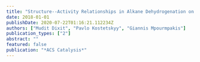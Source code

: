 ```yaml
---
title: "Structure--Activity Relationships in Alkane Dehydrogenation on $γ$-Al2O3: Site-Dependent Reactions"
date: 2018-01-01
publishDate: 2020-07-22T01:16:21.112234Z
authors: ["Mudit Dixit", "Pavlo Kostetskyy", "Giannis Mpourmpakis"]
publication_types: ["2"]
abstract: ""
featured: false
publication: "*ACS Catalysis*"
---
```


